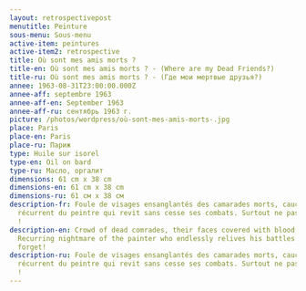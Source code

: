 ```yaml
---
layout: retrospectivepost
menutitle: Peinture
sous-menu: Sous-menu
active-item: peintures
active-item2: retrospective
title: Où sont mes amis morts ?
title-en: Où sont mes amis morts ? - (Where are my Dead Friends?)
title-ru: Où sont mes amis morts ? - (Где мои мертвые друзья?)
annee: 1963-08-31T23:00:00.000Z
annee-aff: septembre 1963
annee-aff-en: September 1963
annee-aff-ru: сентябрь 1963 г.
picture: /photos/wordpress/où-sont-mes-amis-morts-.jpg
place: Paris
place-en: Paris
place-ru: Париж
type: Huile sur isorel
type-en: Oil on bard
type-ru: Масло, оргалит
dimensions: 61 cm x 38 cm
dimensions-en: 61 cm x 38 cm
dimensions-ru: 61 см x 38 см
description-fr: Foule de visages ensanglantés des camarades morts, cauchemar
  récurrent du peintre qui revit sans cesse ses combats. Surtout ne pas oublier
  !
description-en: Crowd of dead comrades, their faces covered with blood.
  Recurring nightmare of the painter who endlessly relives his battles. Lest we
  forget!
description-ru: Foule de visages ensanglantés des camarades morts, cauchemar
  récurrent du peintre qui revit sans cesse ses combats. Surtout ne pas oublier
  !
---
```

